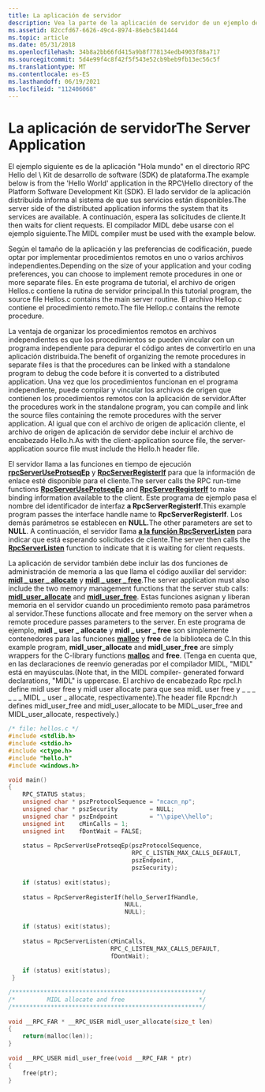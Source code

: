 ```yaml
---
title: La aplicación de servidor
description: Vea la parte de la aplicación de servidor de un ejemplo de llamada a procedimiento remoto (RPC). El ejemplo es de la aplicación "Hola mundo" del SDK de plataforma.
ms.assetid: 82ccfd67-6626-49c4-8974-86ebc5841444
ms.topic: article
ms.date: 05/31/2018
ms.openlocfilehash: 34b8a2bb66fd415a9b8f778134edb4903f88a717
ms.sourcegitcommit: 5d4e99f4c8f42f5f543e52cb9beb9fb13ec56c5f
ms.translationtype: MT
ms.contentlocale: es-ES
ms.lasthandoff: 06/19/2021
ms.locfileid: "112406068"
---
```

# <a name="the-server-application"></a><span data-ttu-id="13b5a-104">La aplicación de servidor</span><span class="sxs-lookup"><span data-stu-id="13b5a-104">The Server Application</span></span>

<span data-ttu-id="13b5a-105">El ejemplo siguiente es de la aplicación "Hola mundo" en el directorio RPC Hello del \\ Kit de desarrollo de software (SDK) de plataforma.</span><span class="sxs-lookup"><span data-stu-id="13b5a-105">The example below is from the 'Hello World' application in the RPC\\Hello directory of the Platform Software Development Kit (SDK).</span></span> <span data-ttu-id="13b5a-106">El lado servidor de la aplicación distribuida informa al sistema de que sus servicios están disponibles.</span><span class="sxs-lookup"><span data-stu-id="13b5a-106">The server side of the distributed application informs the system that its services are available.</span></span> <span data-ttu-id="13b5a-107">A continuación, espera las solicitudes de cliente.</span><span class="sxs-lookup"><span data-stu-id="13b5a-107">It then waits for client requests.</span></span> <span data-ttu-id="13b5a-108">El compilador MIDL debe usarse con el ejemplo siguiente.</span><span class="sxs-lookup"><span data-stu-id="13b5a-108">The MIDL compiler must be used with the example below.</span></span>

<span data-ttu-id="13b5a-109">Según el tamaño de la aplicación y las preferencias de codificación, puede optar por implementar procedimientos remotos en uno o varios archivos independientes.</span><span class="sxs-lookup"><span data-stu-id="13b5a-109">Depending on the size of your application and your coding preferences, you can choose to implement remote procedures in one or more separate files.</span></span> <span data-ttu-id="13b5a-110">En este programa de tutorial, el archivo de origen Hellos.c contiene la rutina de servidor principal.</span><span class="sxs-lookup"><span data-stu-id="13b5a-110">In this tutorial program, the source file Hellos.c contains the main server routine.</span></span> <span data-ttu-id="13b5a-111">El archivo Hellop.c contiene el procedimiento remoto.</span><span class="sxs-lookup"><span data-stu-id="13b5a-111">The file Hellop.c contains the remote procedure.</span></span>

<span data-ttu-id="13b5a-112">La ventaja de organizar los procedimientos remotos en archivos independientes es que los procedimientos se pueden vincular con un programa independiente para depurar el código antes de convertirlo en una aplicación distribuida.</span><span class="sxs-lookup"><span data-stu-id="13b5a-112">The benefit of organizing the remote procedures in separate files is that the procedures can be linked with a standalone program to debug the code before it is converted to a distributed application.</span></span> <span data-ttu-id="13b5a-113">Una vez que los procedimientos funcionan en el programa independiente, puede compilar y vincular los archivos de origen que contienen los procedimientos remotos con la aplicación de servidor.</span><span class="sxs-lookup"><span data-stu-id="13b5a-113">After the procedures work in the standalone program, you can compile and link the source files containing the remote procedures with the server application.</span></span> <span data-ttu-id="13b5a-114">Al igual que con el archivo de origen de aplicación cliente, el archivo de origen de aplicación de servidor debe incluir el archivo de encabezado Hello.h.</span><span class="sxs-lookup"><span data-stu-id="13b5a-114">As with the client-application source file, the server-application source file must include the Hello.h header file.</span></span>

<span data-ttu-id="13b5a-115">El servidor llama a las funciones en tiempo de ejecución [**rpcServerUseProtseqEp**](/windows/desktop/api/Rpcdce/nf-rpcdce-rpcserveruseprotseqep) y [**RpcServerRegisterIf**](/windows/desktop/api/Rpcdce/nf-rpcdce-rpcserverregisterif) para que la información de enlace esté disponible para el cliente.</span><span class="sxs-lookup"><span data-stu-id="13b5a-115">The server calls the RPC run-time functions [**RpcServerUseProtseqEp**](/windows/desktop/api/Rpcdce/nf-rpcdce-rpcserveruseprotseqep) and [**RpcServerRegisterIf**](/windows/desktop/api/Rpcdce/nf-rpcdce-rpcserverregisterif) to make binding information available to the client.</span></span> <span data-ttu-id="13b5a-116">Este programa de ejemplo pasa el nombre del identificador de interfaz **a RpcServerRegisterIf**.</span><span class="sxs-lookup"><span data-stu-id="13b5a-116">This example program passes the interface handle name to **RpcServerRegisterIf**.</span></span> <span data-ttu-id="13b5a-117">Los demás parámetros se establecen en **NULL.**</span><span class="sxs-lookup"><span data-stu-id="13b5a-117">The other parameters are set to **NULL**.</span></span> <span data-ttu-id="13b5a-118">A continuación, el servidor llama [**a la función RpcServerListen**](/windows/desktop/api/Rpcdce/nf-rpcdce-rpcserverlisten) para indicar que está esperando solicitudes de cliente.</span><span class="sxs-lookup"><span data-stu-id="13b5a-118">The server then calls the [**RpcServerListen**](/windows/desktop/api/Rpcdce/nf-rpcdce-rpcserverlisten) function to indicate that it is waiting for client requests.</span></span>

<span data-ttu-id="13b5a-119">La aplicación de servidor también debe incluir las dos funciones de administración de memoria a las que llama el código auxiliar del servidor: [**midl \_ user \_ allocate**](the-midl-user-allocate-function.md) y [**midl \_ user \_ free**](the-midl-user-free-function.md).</span><span class="sxs-lookup"><span data-stu-id="13b5a-119">The server application must also include the two memory management functions that the server stub calls: [**midl\_user\_allocate**](the-midl-user-allocate-function.md) and [**midl\_user\_free**](the-midl-user-free-function.md).</span></span> <span data-ttu-id="13b5a-120">Estas funciones asignan y liberan memoria en el servidor cuando un procedimiento remoto pasa parámetros al servidor.</span><span class="sxs-lookup"><span data-stu-id="13b5a-120">These functions allocate and free memory on the server when a remote procedure passes parameters to the server.</span></span> <span data-ttu-id="13b5a-121">En este programa de ejemplo, **midl \_ user \_ allocate** y **midl \_ user \_ free** son simplemente contenedores para las funciones [**malloc**](pointers-and-memory-allocation.md) y **free** de la biblioteca de C.</span><span class="sxs-lookup"><span data-stu-id="13b5a-121">In this example program, **midl\_user\_allocate** and **midl\_user\_free** are simply wrappers for the C-library functions [**malloc**](pointers-and-memory-allocation.md) and **free**.</span></span> <span data-ttu-id="13b5a-122">(Tenga en cuenta que, en las declaraciones de reenvío generadas por el compilador MIDL, "MIDL" está en mayúsculas.</span><span class="sxs-lookup"><span data-stu-id="13b5a-122">(Note that, in the MIDL compiler- generated forward declarations, "MIDL" is uppercase.</span></span> <span data-ttu-id="13b5a-123">El archivo de encabezado Rpc rpcl.h define midl user free y midl user allocate para que sea midL user free y \_ \_ \_ \_ \_ \_ MIDL \_ user \_ allocate, respectivamente).</span><span class="sxs-lookup"><span data-stu-id="13b5a-123">The header file Rpcndr.h defines midl\_user\_free and midl\_user\_allocate to be MIDL\_user\_free and MIDL\_user\_allocate, respectively.)</span></span>


```C++
/* file: hellos.c */
#include <stdlib.h>
#include <stdio.h>
#include <ctype.h>
#include "hello.h"
#include <windows.h>

void main()
{
    RPC_STATUS status;
    unsigned char * pszProtocolSequence = "ncacn_np";
    unsigned char * pszSecurity         = NULL; 
    unsigned char * pszEndpoint         = "\\pipe\\hello";
    unsigned int    cMinCalls = 1;
    unsigned int    fDontWait = FALSE;
 
    status = RpcServerUseProtseqEp(pszProtocolSequence,
                                   RPC_C_LISTEN_MAX_CALLS_DEFAULT,
                                   pszEndpoint,
                                   pszSecurity); 
 
    if (status) exit(status);
 
    status = RpcServerRegisterIf(hello_ServerIfHandle,  
                                 NULL,   
                                 NULL); 
 
    if (status) exit(status);
 
    status = RpcServerListen(cMinCalls,
                             RPC_C_LISTEN_MAX_CALLS_DEFAULT,
                             fDontWait);
 
    if (status) exit(status);
 }

/******************************************************/
/*         MIDL allocate and free                     */
/******************************************************/
 
void __RPC_FAR * __RPC_USER midl_user_allocate(size_t len)
{
    return(malloc(len));
}
 
void __RPC_USER midl_user_free(void __RPC_FAR * ptr)
{
    free(ptr);
}
```



 

 





